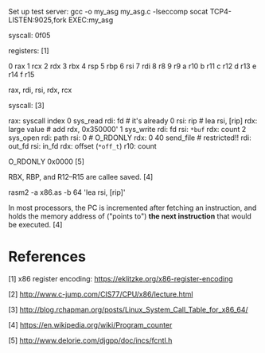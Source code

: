 Set up test server:
gcc -o my_asg my_asg.c -lseccomp
socat TCP4-LISTEN:9025,fork EXEC:my_asg


syscall:
0f05

registers: [1]

0  rax
1  rcx
2  rdx
3  rbx
4  rsp
5  rbp
6  rsi
7  rdi
8  r8
9  r9
a  r10
b  r11
c  r12
d  r13
e  r14
f  r15

rax, rdi, rsi, rdx, rcx

syscall: [3]

rax: syscall index
0  sys_read
  rdi: fd          # it's already 0
  rsi: rip         # lea rsi, [rip]
  rdx: large value # add rdx, 0x350000'
1  sys_write
  rdi: fd
  rsi: `*buf`
  rdx: count
2  sys_open
  rdi: path
  rsi: 0  # O_RDONLY
  rdx: 0
40  send_file  # restricted!!
  rdi: out_fd
  rsi: in_fd
  rdx: offset (`*off_t`)
  r10: count

O_RDONLY	0x0000 [5]

RBX, RBP, and R12–R15 are callee saved. [4]

rasm2 -a x86.as -b 64 'lea rsi, [rip]'

In most processors, the PC is incremented after fetching an instruction,
and holds the memory address of ("points to") **the next instruction** that
would be executed. [4]

# References

[1] x86 register encoding:
https://eklitzke.org/x86-register-encoding

[2] http://www.c-jump.com/CIS77/CPU/x86/lecture.html

[3] http://blog.rchapman.org/posts/Linux_System_Call_Table_for_x86_64/

[4] https://en.wikipedia.org/wiki/Program_counter

[5] http://www.delorie.com/djgpp/doc/incs/fcntl.h

